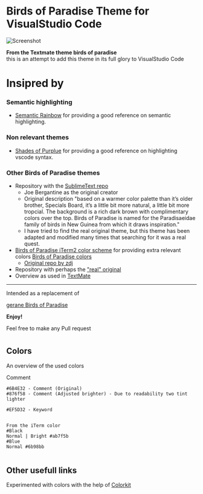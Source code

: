 Birds of Paradise Theme for VisualStudio Code
==
![Screenshot](https://media.giphy.com/media/akpenTOAzoOjFGnlWn/giphy.gif)

**From the Textmate theme birds of paradise**  
this is an attempt to add this theme in its full glory to VisualStudio Code

Insipred by
==

### Semantic highlighting

- [Semantic Rainbow](https://github.com/Thertzlor/semantic-rainbow/) for providing a good reference on semantic highlighting.

### Non relevant themes

- [Shades of Purplue](https://github.com/ahmadawais/shades-of-purple-vscode) for providing a good reference on highlighting vscode syntax.

### Other Birds of Paradise themes

- Repository with the [SublimeText repo](https://github.com/Colorsublime)
    - Joe Bergantine as the original creator
    - Original description "based on a warmer color palette than it’s older brother, Specials Board, it’s a little bit more natural, a little bit more tropcial. The background is a rich dark brown with complimentary colors over the top. Birds of Paradise is named for the Paradisaeidae family of birds in New Guinea from which it draws inspiration."
    - I have tried to find the real original theme, but this theme has been adapted and modified many times that searching for it was a real quest. 
- [Birds of Paradise iTerm2 color scheme](https://github.com/mbadolato/iTerm2-Color-Schemes) for providing extra relevant colors [Birds of Paradise colors](https://raw.githubusercontent.com/mbadolato/iTerm2-Color-Schemes/master/schemes/BirdsOfParadise.itermcolors)
   - [Original repo by zdj](https://github.com/zdj/themes/tree/master/iterm2)
- Repository with perhaps the ["real" original](https://github.com/filmgirl/TextMate-Themes)
- Overview as used in [TextMate](http://inkdeep.github.io/TextMate-Themes/#birds_of_paradise)

--- 

Intended as a replacement of

[gerane Birds of Paradise](https://github.com/gerane/VSCodeThemes/tree/master/gerane.Theme-Birds_of_Paradise)


**Enjoy!**

Feel free to make any Pull request

# 

## Colors 
An overview of the used colors

<style>
brown-comment {color: #876f58}
</style>

<bronw-comment> Comment </brown-comment>
```
#6B4E32 - Comment (Original)
#876f58 - Comment (Adjusted brighter) - Due to readability two tint lighter

#EF5D32 - Keyword


From the iTerm color 
#Black
Normal | Bright #ab7f5b
#Blue 
Normal #6b98bb


```

## Other usefull links
Experimented with colors with the help of [Colorkit](https://colorkit.co)